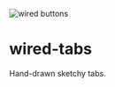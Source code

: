 ![wired buttons](https://wiredjs.github.io/wired-elements/images/buttons.png)

# wired-tabs
Hand-drawn sketchy tabs.